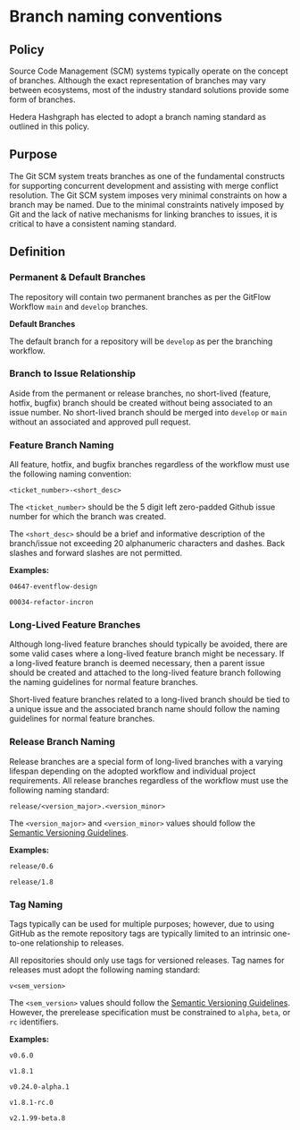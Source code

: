 # Branch naming conventions

## Policy

Source Code Management (SCM) systems typically operate on the concept of branches. Although the exact representation of 
branches may vary between ecosystems, most of the industry standard solutions provide some form of branches.

Hedera Hashgraph has elected to adopt a branch naming standard as outlined in this policy.

## Purpose

The Git SCM system treats branches as one of the fundamental constructs for supporting concurrent development and 
assisting with merge conflict resolution. The Git SCM system imposes very minimal constraints on how a branch may be 
named. Due to the minimal constraints natively imposed by Git and the lack of native mechanisms for linking branches to 
issues, it is critical to have a consistent naming standard.

## Definition

### Permanent & Default Branches

The repository will contain two permanent branches as per the GitFlow Workflow `main` and `develop` branches.

**Default Branches**

The default branch for a repository will be `develop` as per the branching workflow.

### Branch to Issue Relationship

Aside from the permanent or release branches, no short-lived (feature, hotfix, bugfix) branch should be created without 
being associated to an issue number. No short-lived branch should be merged into `develop` or `main` without an 
associated and approved pull request.

### Feature Branch Naming

All feature, hotfix, and bugfix branches regardless of the workflow must use the following naming convention:

`<ticket_number>-<short_desc>`

The `<ticket_number>` should be the 5 digit left zero-padded Github issue number for which the branch was created.

The `<short_desc>` should be a brief and informative description of the branch/issue not exceeding 20 alphanumeric characters and dashes. Back slashes and forward slashes are not permitted.

**Examples:**

`04647-eventflow-design`

`00034-refactor-incron`

### Long-Lived Feature Branches

Although long-lived feature branches should typically be avoided, there are some valid cases where a long-lived feature 
branch might be necessary. If a long-lived feature branch is deemed necessary, then a parent issue should be created and 
attached to the long-lived feature branch following the naming guidelines for normal feature branches.

Short-lived feature branches related to a long-lived branch should be tied to a unique issue and the associated branch 
name should follow the naming guidelines for normal feature branches.

### Release Branch Naming

Release branches are a special form of long-lived branches with a varying lifespan depending on the adopted workflow and
individual project requirements. All release branches regardless of the workflow must use the following naming standard:

`release/<version_major>.<version_minor>`

The `<version_major>` and `<version_minor>` values should follow the [Semantic Versioning Guidelines](https://www.semver.org/).

**Examples:**

`release/0.6`

`release/1.8`

### Tag Naming

Tags typically can be used for multiple purposes; however, due to using GitHub as the remote repository tags are 
typically limited to an intrinsic one-to-one relationship to releases.

All repositories should only use tags for versioned releases. Tag names for releases must adopt the following naming 
standard:

`v<sem_version>`

The `<sem_version>` values should follow the [Semantic Versioning Guidelines](https://www.semver.org/). However, the 
prerelease specification must be constrained to `alpha`, `beta`, or `rc` identifiers.

**Examples:**

`v0.6.0`

`v1.8.1`

`v0.24.0-alpha.1`

`v1.8.1-rc.0`

`v2.1.99-beta.8`

